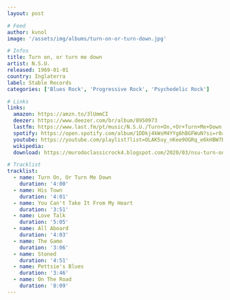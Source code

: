 ```yaml
---
layout: post

# Feed
author: kvnol
image: '/assets/img/albums/turn-on-or-turn-down.jpg'

# Infos
title: Turn on, or turn me down
artist: N.S.U.
released: 1969-01-01
country: Inglaterra
label: Stable Records
categories: ['Blues Rock', 'Progressive Rock', 'Psychedelic Rock']

# Links
links:
  amazon: https://amzn.to/3lUmmCI
  deezer: https://www.deezer.com/br/album/8950973
  lastfm: https://www.last.fm/pt/music/N.S.U./Turn+On,+Or+Turn+Me+Down
  spotify: https://open.spotify.com/album/1DDkj4kWsM4YYg6hBGFWuN?si=r0aExZlTR86zoti3Spzdog
  youtube: https://youtube.com/playlist?list=OLAK5uy_nKee9OGRq_e6kHBW7B6uXqRQr40_r08pA
  wikipedia:
  download: https://murodoclassicrock4.blogspot.com/2020/03/nsu-turn-on-or-turn-me-down-1969.html

# Tracklist
tracklist:
  - name: Turn On, Or Turn Me Down
    duration: '4:00'
  - name: His Town
    duration: '4:01'
  - name: You Can't Take It From My Heart
    duration: '3:51'
  - name: Love Talk
    duration: '5:05'
  - name: All Aboard
    duration: '4:03'
  - name: The Game
    duration: '3:06'
  - name: Stoned
    duration: '4:51'
  - name: Pettsie's Blues
    duration: '3:46'
  - name: On The Road
    duration: '8:09'
---
```


